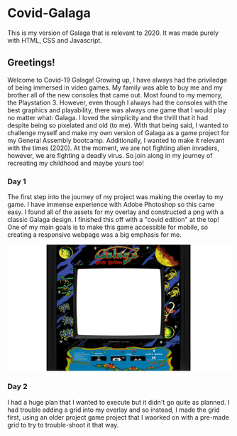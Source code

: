 # Covid-Galaga
This is my version of Galaga that is relevant to 2020. It was made purely with HTML, CSS and Javascript.

## Greetings!
Welcome to Covid-19 Galaga! Growing up, I have always had the priviledge of being immersed in video games. My family was able to buy me and my brother all of the new consoles that came out. Most found to my memory, the Playstation 3. However, even though I always had the consoles with the best graphics and playability, there was always one game that I would play no matter what: Galaga. I loved the simplicity and the thrill that it had despite being so pixelated and old (to me). 
With that being said, I wanted to challenge myself and make my own version of Galaga as a game project for my General Assembly bootcamp. Additionally, I wanted to make it relevant with the times (2020). At the moment, we are not fighting alien invaders, however, we are fighting a deadly virus. 
So join along in my journey of recreating my childhood and maybe yours too!

### Day 1
The first step into the journey of my project was making the overlay to my game. I have immense experience with Adobe Photoshop so this came easy. I found all of the assets for my overlay and constructed a png with a classic Galaga design.
I finished this off with a "covid edition" at the top!
One of my main goals is to make this game accessible for mobile, so creating a responsive webpage was a big emphasis for me.

![Image of my Overlay](./assets/galaga-overlay.png)

### Day 2
I  had a huge plan that I wanted to execute but it didn't go quite as planned. I had trouble adding a grid into my overlay and so instead, I made the grid first, using an older project game project that I waorked on with a pre-made grid to try to trouble-shoot it that way. 